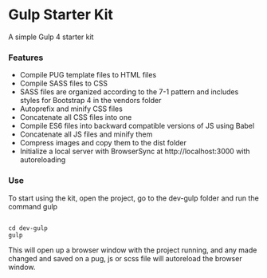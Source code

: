 # Gulp Starter Kit

A simple Gulp 4 starter kit
### Features
  - Compile PUG template files to HTML files 
  - Compile SASS files to CSS
  - SASS files are organized according to the 7-1 pattern and includes styles for Bootstrap 4 in the vendors folder
  - Autoprefix and minify CSS files
  - Concatenate all CSS files into one
  - Compile ES6 files into backward compatible versions of JS using Babel
  - Concatenate all JS files and minify them
  - Compress images and copy them to the dist folder
  - Initialize a local server with BrowserSync at http://localhost:3000 with autoreloading

### Use
To start using the kit, open the project, go to the dev-gulp folder and run the command gulp

```

cd dev-gulp
gulp

```

This will open up a browser window with the project running, and any made changed and saved on a pug, js or scss file will autoreload the browser window.

